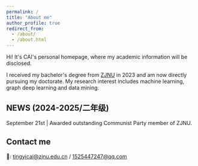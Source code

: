 ```yaml
---
permalink: /
title: "About me"
author_profile: true
redirect_from: 
  - /about/
  - /about.html
---
```


Hi! It's CAI's personal homepage, where my academic information will be disclosed.

I received my bachelor's degree from [ZJNU](https://www.zjnu.edu.cn/main.htm) in 2023 and am now directly pursuing my doctorate.
My research interest includes machine learning, graph deep learning and data mining.


NEWS (2024-2025/二年级)
-----
September 21st | Awarded outstanding Communist Party member of ZJNU.


Contact me
------
📧: tingyicai@zjnu.edu.cn / 1525447247@qq.com
